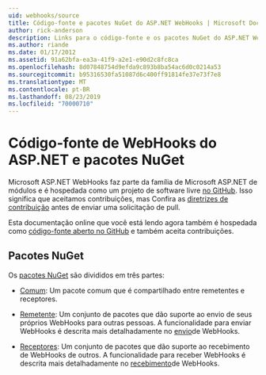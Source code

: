 ```yaml
---
uid: webhooks/source
title: Código-fonte e pacotes NuGet do ASP.NET WebHooks | Microsoft Docs
author: rick-anderson
description: Links para o código-fonte e os pacotes NuGet do ASP.NET WebHooks
ms.author: riande
ms.date: 01/17/2012
ms.assetid: 91a62bfa-ea3a-41f9-a2e1-e90d2c8fc8ca
ms.openlocfilehash: 8d07848754d9efda9c893b8ba54ac6d0c0214a53
ms.sourcegitcommit: b95316530fa51087d6c400ff91814fe37e73f7e8
ms.translationtype: MT
ms.contentlocale: pt-BR
ms.lasthandoff: 08/23/2019
ms.locfileid: "70000710"
---
```

# <a name="aspnet-webhooks-source-code-and-nuget-packages"></a>Código-fonte de WebHooks do ASP.NET e pacotes NuGet

Microsoft ASP.NET WebHooks faz parte da família de Microsoft ASP.NET de módulos e é hospedada como um projeto de software livre [no GitHub](https://github.com/aspnet/WebHooks). Isso significa que aceitamos contribuições, mas Confira as [diretrizes de contribuição](https://github.com/aspnet/Home/blob/master/CONTRIBUTING.md) antes de enviar uma solicitação de pull.

Esta documentação online que você está lendo agora também é hospedada como [código-fonte aberto no GitHub](http://docs.asp.net/en/latest/contribute/style-guide.html#style-guide) e também aceita contribuições.

## <a name="nuget-packages"></a>Pacotes NuGet

Os [pacotes NuGet](https://nuget.org/packages?q=Microsoft.AspNet.WebHooks) são divididos em três partes:

* [Comum](https://www.nuget.org/packages?q=Microsoft.AspNet.WebHooks.Common): Um pacote comum que é compartilhado entre remetentes e receptores.

* [Remetente](https://www.nuget.org/packages?q=Microsoft.AspNet.WebHooks.Custom): Um conjunto de pacotes que dão suporte ao envio de seus próprios WebHooks para outras pessoas. A funcionalidade para enviar WebHooks é descrita mais detalhadamente no [envio](sending/senders.md)de WebHooks.

* [Receptores](https://www.nuget.org/packages?q=Microsoft.AspNet.WebHooks.Receivers): Um conjunto de pacotes que dão suporte ao recebimento de WebHooks de outros. A funcionalidade para receber WebHooks é descrita mais detalhadamente no [recebimento](receiving/index.md)de WebHooks.
